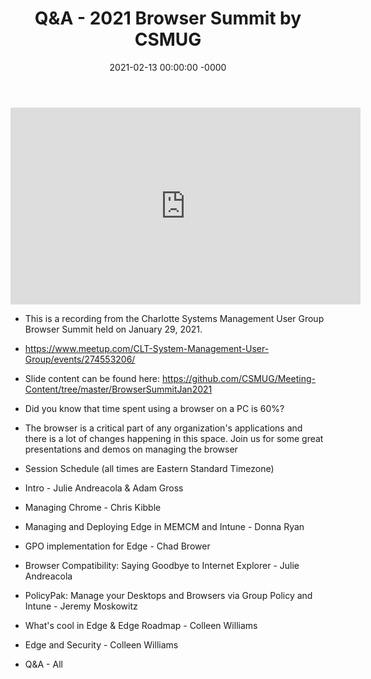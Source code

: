 ﻿---
layout: post
title: "Q&A - 2021 Browser Summit by CSMUG"
date: 2021-02-13 00:00:00 -0000
categories:
---

<iframe loading="lazy" width="560" height="315" src="https://www.youtube.com/embed/t78Bu-klgo0" title="YouTube video player" frameborder="0" allow="accelerometer; autoplay; clipboard-write; encrypted-media; gyroscope; picture-in-picture" allowfullscreen></iframe>

 * This is a recording from the Charlotte Systems Management User Group Browser Summit held on January 29, 2021.

 * https://www.meetup.com/CLT-System-Management-User-Group/events/274553206/

 * Slide content can be found here: https://github.com/CSMUG/Meeting-Content/tree/master/BrowserSummitJan2021

 * Did you know that time spent using a browser on a PC is 60%?

 * The browser is a critical part of any organization's applications and there is a lot of changes happening in this space. Join us for some great presentations and demos on managing the browser

 * Session Schedule (all times are Eastern Standard Timezone)

 * Intro - Julie Andreacola & Adam Gross
 * Managing Chrome - Chris Kibble
 * Managing and Deploying Edge in MEMCM and Intune - Donna Ryan
 * GPO implementation for Edge - Chad Brower
 * Browser Compatibility: Saying Goodbye to Internet Explorer - Julie Andreacola
 * PolicyPak: Manage your Desktops and Browsers via Group Policy and Intune - Jeremy Moskowitz
 * What's cool in Edge & Edge Roadmap - Colleen Williams
 * Edge and Security - Colleen Williams
 * Q&A - All

